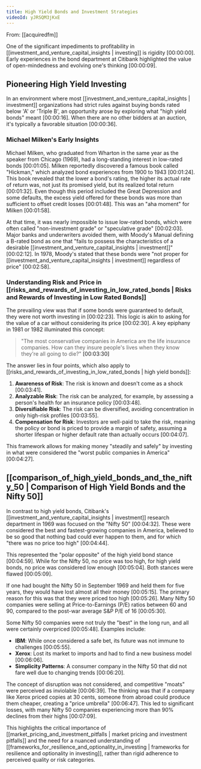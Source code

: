 ```yaml
---
title: High Yield Bonds and Investment Strategies
videoId: yJRSQM3jKxE
---
```


From: [[acquiredfm]] <br/> 

One of the significant impediments to profitability in [[investment_and_venture_capital_insights | investing]] is rigidity <a class="yt-timestamp" data-t="00:00:00">[00:00:00]</a>. Early experiences in the bond department at Citibank highlighted the value of open-mindedness and evolving one's thinking <a class="yt-timestamp" data-t="00:00:09">[00:00:09]</a>.

## Pioneering High Yield Investing

In an environment where most [[investment_and_venture_capital_insights | investment]] organizations had strict rules against buying bonds rated below 'A' or 'Triple B', an opportunity arose by exploring what "high yield bonds" meant <a class="yt-timestamp" data-t="00:00:16">[00:00:16]</a>. When there are no other bidders at an auction, it's typically a favorable situation <a class="yt-timestamp" data-t="00:00:36">[00:00:36]</a>.

### Michael Milken's Early Insights

Michael Milken, who graduated from Wharton in the same year as the speaker from Chicago (1969), had a long-standing interest in low-rated bonds <a class="yt-timestamp" data-t="00:01:05">[00:01:05]</a>. Milken reportedly discovered a famous book called "Hickman," which analyzed bond experiences from 1900 to 1943 <a class="yt-timestamp" data-t="00:01:24">[00:01:24]</a>. This book revealed that the lower a bond's rating, the higher its actual rate of return was, not just its promised yield, but its realized total return <a class="yt-timestamp" data-t="00:01:32">[00:01:32]</a>. Even though this period included the Great Depression and some defaults, the excess yield offered for these bonds was more than sufficient to offset credit losses <a class="yt-timestamp" data-t="00:01:48">[00:01:48]</a>. This was an "aha moment" for Milken <a class="yt-timestamp" data-t="00:01:58">[00:01:58]</a>.

At that time, it was nearly impossible to issue low-rated bonds, which were often called "non-investment grade" or "speculative grade" <a class="yt-timestamp" data-t="00:02:03">[00:02:03]</a>. Major banks and underwriters avoided them, with Moody's Manual defining a B-rated bond as one that "fails to possess the characteristics of a desirable [[investment_and_venture_capital_insights | investment]]" <a class="yt-timestamp" data-t="00:02:12">[00:02:12]</a>. In 1978, Moody's stated that these bonds were "not proper for [[investment_and_venture_capital_insights | investment]] regardless of price" <a class="yt-timestamp" data-t="00:02:58">[00:02:58]</a>.

### Understanding Risk and Price in [[risks_and_rewards_of_investing_in_low_rated_bonds | Risks and Rewards of Investing in Low Rated Bonds]]

The prevailing view was that if some bonds were guaranteed to default, they were not worth investing in <a class="yt-timestamp" data-t="00:02:23">[00:02:23]</a>. This logic is akin to asking for the value of a car without considering its price <a class="yt-timestamp" data-t="00:02:30">[00:02:30]</a>. A key epiphany in 1981 or 1982 illuminated this concept:

> "The most conservative companies in America are the life insurance companies. How can they insure people's lives when they know they're all going to die?" <a class="yt-timestamp" data-t="00:03:30">[00:03:30]</a>

The answer lies in four points, which also apply to [[risks_and_rewards_of_investing_in_low_rated_bonds | high yield bonds]]:
1.  **Awareness of Risk**: The risk is known and doesn't come as a shock <a class="yt-timestamp" data-t="00:03:41">[00:03:41]</a>.
2.  **Analyzable Risk**: The risk can be analyzed, for example, by assessing a person's health for an insurance policy <a class="yt-timestamp" data-t="00:03:48">[00:03:48]</a>.
3.  **Diversifiable Risk**: The risk can be diversified, avoiding concentration in only high-risk profiles <a class="yt-timestamp" data-t="00:03:55">[00:03:55]</a>.
4.  **Compensation for Risk**: Investors are well-paid to take the risk, meaning the policy or bond is priced to provide a margin of safety, assuming a shorter lifespan or higher default rate than actually occurs <a class="yt-timestamp" data-t="00:04:07">[00:04:07]</a>.

This framework allows for making money "steadily and safely" by investing in what were considered the "worst public companies in America" <a class="yt-timestamp" data-t="00:04:27">[00:04:27]</a>.

## [[comparison_of_high_yield_bonds_and_the_nifty_50 | Comparison of High Yield Bonds and the Nifty 50]]

In contrast to high yield bonds, Citibank's [[investment_and_venture_capital_insights | investment]] research department in 1969 was focused on the "Nifty 50" <a class="yt-timestamp" data-t="00:04:32">[00:04:32]</a>. These were considered the best and fastest-growing companies in America, believed to be so good that nothing bad could ever happen to them, and for which "there was no price too high" <a class="yt-timestamp" data-t="00:04:44">[00:04:44]</a>.

This represented the "polar opposite" of the high yield bond stance <a class="yt-timestamp" data-t="00:04:59">[00:04:59]</a>. While for the Nifty 50, no price was too high, for high yield bonds, no price was considered low enough <a class="yt-timestamp" data-t="00:05:04">[00:05:04]</a>. Both stances were flawed <a class="yt-timestamp" data-t="00:05:09">[00:05:09]</a>.

If one had bought the Nifty 50 in September 1969 and held them for five years, they would have lost almost all their money <a class="yt-timestamp" data-t="00:05:15">[00:05:15]</a>. The primary reason for this was that they were priced too high <a class="yt-timestamp" data-t="00:05:26">[00:05:26]</a>. Many Nifty 50 companies were selling at Price-to-Earnings (P/E) ratios between 60 and 90, compared to the post-war average S&P P/E of 16 <a class="yt-timestamp" data-t="00:05:30">[00:05:30]</a>.

Some Nifty 50 companies were not truly the "best" in the long run, and all were certainly overpriced <a class="yt-timestamp" data-t="00:05:48">[00:05:48]</a>. Examples include:
*   **IBM**: While once considered a safe bet, its future was not immune to challenges <a class="yt-timestamp" data-t="00:05:55">[00:05:55]</a>.
*   **Xerox**: Lost its market to imports and had to find a new business model <a class="yt-timestamp" data-t="00:06:06">[00:06:06]</a>.
*   **Simplicity Patterns**: A consumer company in the Nifty 50 that did not fare well due to changing trends <a class="yt-timestamp" data-t="00:06:20">[00:06:20]</a>.

The concept of disruption was not considered, and competitive "moats" were perceived as inviolable <a class="yt-timestamp" data-t="00:06:39">[00:06:39]</a>. The thinking was that if a company like Xerox priced copies at 30 cents, someone from abroad could produce them cheaper, creating a "price umbrella" <a class="yt-timestamp" data-t="00:06:47">[00:06:47]</a>. This led to significant losses, with many Nifty 50 companies experiencing more than 90% declines from their highs <a class="yt-timestamp" data-t="00:07:09">[00:07:09]</a>.

This highlights the critical importance of [[market_pricing_and_investment_pitfalls | market pricing and investment pitfalls]] and the need for a nuanced understanding of [[frameworks_for_resilience_and_optionality_in_investing | frameworks for resilience and optionality in investing]], rather than rigid adherence to perceived quality or risk categories.